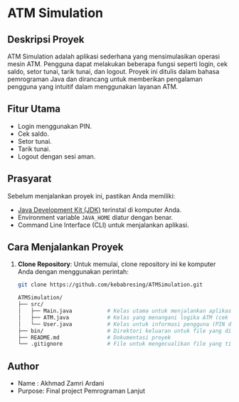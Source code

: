 # ATM Simulation

## Deskripsi Proyek

ATM Simulation adalah aplikasi sederhana yang mensimulasikan operasi mesin ATM. Pengguna dapat melakukan beberapa fungsi seperti login, cek saldo, setor tunai, tarik tunai, dan logout. Proyek ini ditulis dalam bahasa pemrograman Java dan dirancang untuk memberikan pengalaman pengguna yang intuitif dalam menggunakan layanan ATM.

## Fitur Utama

- Login menggunakan PIN.
- Cek saldo.
- Setor tunai.
- Tarik tunai.
- Logout dengan sesi aman.

## Prasyarat

Sebelum menjalankan proyek ini, pastikan Anda memiliki:

- [Java Development Kit (JDK)](https://www.oracle.com/java/technologies/javase-jdk23-downloads.html) terinstal di komputer Anda.
- Environment variable `JAVA_HOME` diatur dengan benar.
- Command Line Interface (CLI) untuk menjalankan aplikasi.

## Cara Menjalankan Proyek

1. **Clone Repository**:
   Untuk memulai, clone repository ini ke komputer Anda dengan menggunakan perintah:

   ```bash
   git clone https://github.com/kebabresing/ATMSimulation.git
   
   ATMSimulation/
   ├── src/
   │   ├── Main.java           # Kelas utama untuk menjalankan aplikasi ATM
   │   ├── ATM.java            # Kelas yang menangani logika ATM (cek saldo, setor, tarik tunai)
   │   └── User.java           # Kelas untuk informasi pengguna (PIN dan saldo)
   ├── bin/                    # Direktori keluaran untuk file yang dikompilasi
   ├── README.md               # Dokumentasi proyek
   └── .gitignore              # File untuk mengecualikan file yang tidak perlu dalam repository

## Author

- Name   : Akhmad Zamri Ardani
- Purpose: Final project Pemrograman Lanjut
